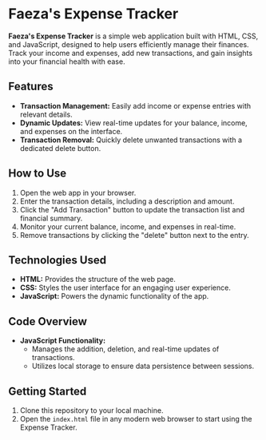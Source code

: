 
# Faeza's Expense Tracker

**Faeza's Expense Tracker** is a simple web application built with HTML, CSS, and JavaScript, designed to help users efficiently manage their finances. Track your income and expenses, add new transactions, and gain insights into your financial health with ease.

## Features

- **Transaction Management:** Easily add income or expense entries with relevant details.
- **Dynamic Updates:** View real-time updates for your balance, income, and expenses on the interface.
- **Transaction Removal:** Quickly delete unwanted transactions with a dedicated delete button.

## How to Use

1. Open the web app in your browser.
2. Enter the transaction details, including a description and amount.
3. Click the "Add Transaction" button to update the transaction list and financial summary.
4. Monitor your current balance, income, and expenses in real-time.
5. Remove transactions by clicking the "delete" button next to the entry.

## Technologies Used

- **HTML:** Provides the structure of the web page.
- **CSS:** Styles the user interface for an engaging user experience.
- **JavaScript:** Powers the dynamic functionality of the app.

## Code Overview

- **JavaScript Functionality:**
  - Manages the addition, deletion, and real-time updates of transactions.
  - Utilizes local storage to ensure data persistence between sessions.
  
## Getting Started

1. Clone this repository to your local machine.
2. Open the `index.html` file in any modern web browser to start using the Expense Tracker.

